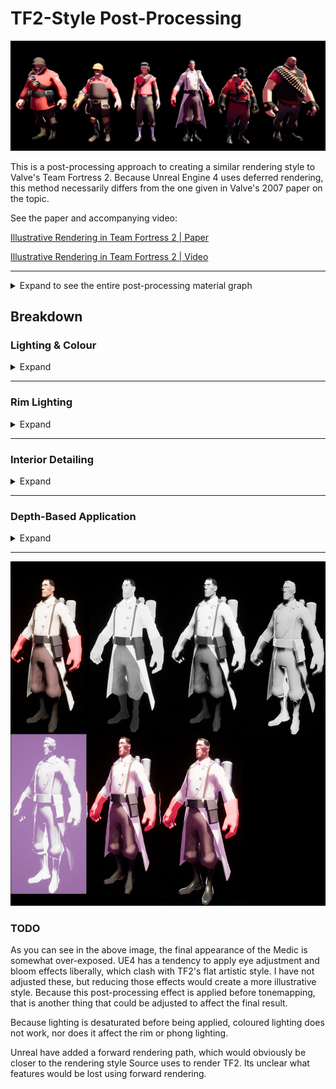 # TF2-Style Post-Processing

![Cast](Images/Cast.png)

This is a post-processing approach to creating a similar rendering style to Valve's Team Fortress 2. Because Unreal Engine 4 uses deferred rendering, this method necessarily differs from the one given in Valve's 2007 paper on the topic.

See the paper and accompanying video:

[Illustrative Rendering in Team Fortress 2 | Paper](https://valvearchive.com/archive/Other%20Files/Publications/NPAR07_IllustrativeRenderingInTeamFortress2.pdf)

[Illustrative Rendering in Team Fortress 2 | Video](https://youtu.be/ebvbVO1QE5o)

---

<details>
<summary>Expand to see the entire post-processing material graph</summary>
  
![Graph](Images/Graph.png)
</details>

## Breakdown

### Lighting & Colour

<details>
<summary>Expand</summary>
  
![Lighting](Images/Lighting.png)

Valve's approach relies on clamped lambertian lighting, which requires access to a lighting direction.
We do not have this in deferred rendering, so the closest we can get to a pure representation of lighting is by dividing saturated versions of the lit buffer (PostProcessInput0) and the unlit scene (DiffuseColor).

![Divided Lighting](Images/Divided_Lighting.png)


This lighting then passes through a LUT texture to create the typical cell-shading dramatic terminator:

![LUT](Images/LightingLUT.png)

This creates the thin band of colour transition observed in commercial illustration.
In addition to shaping the lighting, this particular texture colourizes lighting, transitioning from greyscale, through a reddish region in the middle, towards a cool dark region.

</details>

---

### Rim Lighting

<details>
<summary>Expand</summary>

![Rim Lighting](Images/RimLighting.png)

To help separate characters from the background, a fresnel is applied to add rim lighting to characters. 
This is only applied in regions where normals face mostly upwards; this is mostly an aesthetic choice and exploits the human instinct to assume lighting comes from above.
This has the knock-on benefit of making the upper half of each character more salient, which for Team Fortress 2's gameplay is more important than clearly seeing foot position.

![Fresnel](Images/Rim_Fresnel.png)

</details>

---

### Interior Detailing

<details>
<summary>Expand</summary>

![Pseudo Phong](Images/PseudoPhong.png)

In addition to the rim lighting pass, Valve includes a subdued phong term intended to create some interior highlights. In-game, this helps highlight shiny, metallic objects, such as held weapons.
Like the issues discussed earlier with lambertian lighting, we have no access to a light direction with which to make phong calculations. As a substitute, we use UE4's Sky Atmosphere direction.

![Interior Detailing](Images/Interior_Detailing.png)

In this scene, the characters are without weapons, so the effect is most noticeable on leather surfaces, such as boots:

![On Off](Images/PseudoPhong_OnOff.png)

To prevent non-reflective surfaces from receiving these highlights, we use each character's specular map to mask the effect.
You can see here how the Heavy's specular allows his bald head to appear shiny, but not the interior of his face where bright highlights would look strange.

![Specular](Images/Specular_Heavy.png)

</details>

---

### Depth-Based Application

<details>
<summary>Expand</summary>

![Depth](Images/Depth-Based Application.png)

[This section](https://youtu.be/ebvbVO1QE5o?t=106) of the rendering video states that only characters are rendered in this style, with the world geometry being mostly diffuse textures. 
To support this isolated application of the effect, we cannot rely on applying materials to specific objects, as we are using a post-process effect. Instead,
we can only process objects that draw to custom depth.

</details>

---

![Process](Images/Process.png)

### TODO

As you can see in the above image, the final appearance of the Medic is somewhat over-exposed. UE4 has a tendency to apply eye adjustment and bloom effects liberally, which clash with TF2's flat artistic style. I have not adjusted these, but reducing those effects would create a more illustrative style. Because this post-processing effect is applied before tonemapping, that is another thing that could be adjusted to affect the final result.

Because lighting is desaturated before being applied, coloured lighting does not work, nor does it affect the rim or phong lighting.

Unreal have added a forward rendering path, which would obviously be closer to the rendering style Source uses to render TF2. 
Its unclear what features would be lost using forward rendering.

